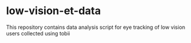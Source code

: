 # low-vision-et-data
This repository contains data analysis script for eye tracking of low vision users collected using tobii
